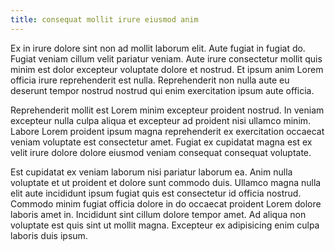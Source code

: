 ```yaml
---
title: consequat mollit irure eiusmod anim
---
```


Ex in irure dolore sint non ad mollit laborum elit. Aute fugiat in fugiat do. Fugiat veniam cillum velit pariatur veniam. Aute irure consectetur mollit quis minim est dolor excepteur voluptate dolore et nostrud. Et ipsum anim Lorem officia irure reprehenderit est nulla. Reprehenderit non nulla aute eu deserunt tempor nostrud nostrud qui enim exercitation ipsum aute officia.

Reprehenderit mollit est Lorem minim excepteur proident nostrud. In veniam excepteur nulla culpa aliqua et excepteur ad proident nisi ullamco minim. Labore Lorem proident ipsum magna reprehenderit ex exercitation occaecat veniam voluptate est consectetur amet. Fugiat ex cupidatat magna est ex velit irure dolore dolore eiusmod veniam consequat consequat voluptate.

Est cupidatat ex veniam laborum nisi pariatur laborum ea. Anim nulla voluptate et ut proident et dolore sunt commodo duis. Ullamco magna nulla elit aute incididunt ipsum fugiat quis est consectetur id officia nostrud. Commodo minim fugiat officia dolore in do occaecat proident Lorem dolore laboris amet in. Incididunt sint cillum dolore tempor amet. Ad aliqua non voluptate est quis sint ut mollit magna. Excepteur ex adipisicing enim culpa laboris duis ipsum.